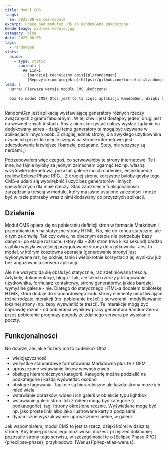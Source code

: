 ```yaml
---
title: Moduł CMS
langs:
  en: 2025-08-06_cms-module
excerpt: Prace nad modułem CMS do RandomGena zakończone!
headerImage: mid-cms-module.jpg
category: blog
date: 2025-08-06
tags:
  - randomgen
slots:
  aside:
    - type: static
      content: |
        ## Linki
        - [bardziej techniczny opis]{pl/randomgen}
        - [Repozytorium projektu](https://github.com/forsetius/randomgen-nest2)
lead: |
  Hurra! Pierwsza wersja modułu CMS ukończona! 
  
  Cóż to moduł CMS? Otóż jest to ta część aplikacji RandomGen, dzięki której czytasz tę stronę :)
---
```

RandomGen jest aplikacją wystawiającą generatory różnych rzeczy związanych z grami fabularnymi. W tej chwili jest dostępny jeden, drugi jest na wewnętrznych testach. Aby z nich skorzystać należy wysłać żądanie na dedykowany adres - dzięki temu generatory te mogą być używane w aplikacjach innych osób. Z drugiej jednak strony, dla zwykłego użytkownika użycie ich przez kliknięcie czegoś na stronie internetowej jest zdecydowanie łatwiejsze i bardziej pożądane. Stety, nie wszyscy są nerdami ;)

Potrzebowałem więc czegoś, co serwowałoby te strony internetowe. Te i inne, bo fajnie byłoby za jednym zamachem ogarnąć też np. własną wizytówkę internetową, pokazać galerię moich cudeniek, encyklopedię realiów Eclipse Phase RPG... Z drugiej strony, korzystne byłoby gdyby tego CMS-a udało się wyodrębnić i użyć bez generatorów i innych specyficznych dla mnie rzeczy. Stąd zamknięcie funkcjonalności zarządzania treścią w module, który ma jasno ustalone zależności i może być w razie potrzeby wraz z nimi dodawany do przyszłych aplikacji. 

## Działanie
Moduł CMS opiera się na pobieraniu definicji stron w formacie Markdown i przerabianiu ich na statyczne strony HTML. No, nie do końca statyczne, ale o tym za chwilę. Tak czy owak, na obecnym etapie nie potrzebuje bazy danych i po etapie rozruchu (który dla ~300 stron trwa kilka sekund) bardzo szybko wysyła wcześniej przygotowane strony do użytkownika. Jest to model, w którym kosztowna operacja (generowanie strony) jest wykonywana raz, by później tanio i wielokrotnie korzystać z jej wyników już bez angażowania serwera aplikacji.

Ale nie wszysto da się obsłużyć statycznie, raz zdefiniowaną treścią. Artykuły, dokumentację, bloga - tak, ale takich rzeczy jak logowanie użytkownika, formularz kontaktowy, strony generatorów, jakieś bardziej wymyślne galerie - nie. Dlatego do statycznego HTML-a dodałem bibliotekę HTMX, która dodaje do standardowego kodu strony elementy umożliwiające różne rodzaje interakcji (np. pobieranie treści) z serwerami i modyfikowanie lokalnej strony (np. żeby wyświetlić te treści). Te interakcje mogą być naprawdę różne - od pobierania wyników pracy generatora RandomGen-a przez pobieranie prognozy pogody ze zdalnego serwera po wysyłanie poczty.

## Funkcjonalności
No dobrze, ale jakie ficzery ma to cudeńko? Otóż:
- wielojęzyczność
- wszystkie standardowe formatowania Markdowna plus te z GFM
- uproszczone wstawianie linków wewnętrznych
- obsługę hierarchicznych kategorii. Kategorię można podzielić na podkategorie i każdą wyświetlać osobno
- obsługę tagowania. Tagi nie są hierarchiczne ale każda strona może ich mieć wiele
- wstawianie obrazków, wideo i ich galerii w obiekcie typu lightbox
- wstawianie galerii stron. Ich źródłem mogą być kategorie (i podkategorie), tagi i strony określone ręcznie. Wyświetlane mogę być np. jako proste linki albo jako ilustrowane karty z podpisami
- dynamiczne wyszukiwanie: uproszczone i pełne, w galerii

Jak wspomniałem, moduł CMS to jest ta rzecz, dzięki której widzisz tą stronę. Aby lepiej poznać jego możliwości możesz przejrzeć dokładniej pozostałe strony tego serwisu, w szczególności te o [Eclipse Phase RPG]{pl/eclipse-phase}, przykładowo: [Wenus]{pl/ep-atlas-wenus}.

